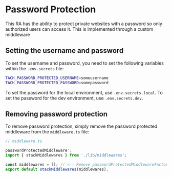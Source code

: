 # Password Protection

This RA has the ability to protect private websites with a password so only authorized users can access it. This is implemented through a custom middleware

## Setting the username and password

To set the username and password, you need to set the following variables within the `.env.secrets` file:

```bash
TACH_PASSWORD_PROTECTED_USERNAME=someusername
TACH_PASSWORD_PROTECTED_PASSWORD=somepassword
```

To set the password for the local environment, use `.env.secrets.local`. To set the password for the dev environment, use `.env.secrets.dev`.

## Removing password protection

To remove password protection, simply remove the password protected middleware from the `middleware.ts` file:

```typescript
// middleware.ts

passwordProtectedMiddleware';
import { stackMiddlewares } from './lib/middlewares';

const middlewares = []; // <-- Remove passwordProtectedMiddlewareFactory from this array
export default stackMiddlewares(middlewares);
```
